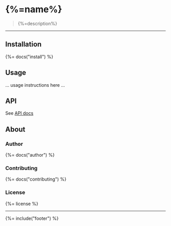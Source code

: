 # {%=name%}

> {%=description%}

---

## Installation

{%= docs("install") %}

## Usage

... usage instructions here ...

## API

See [API docs](./docs/api-docs.md)

## About

### Author
{%= docs("author") %}

### Contributing
{%= docs("contributing") %}

### License
{%= license %}

***

{%= include("footer") %}